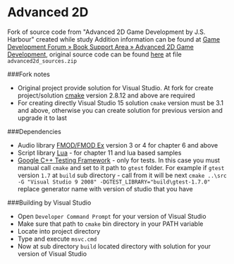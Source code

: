 Advanced 2D
=======

Fork of source code from "Advanced 2D Game Development by J.S. Harbour" created while study
Addition information can be found at [Game Development Forum » Book Support Area » Advanced 2D Game Development](http://jharbour.com/forum/index.php?board=12.0), original source code can be found [here](http://jharbour.com/wordpress/portfolio/advanced-2d-game-development/) at file ```advanced2d_sources.zip```

###Fork notes
* Original project provide solution for Visual Studio. At fork for create project/solution [cmake](http://www.cmake.org/download/) version 2.8.12 and above are required
* For creating directly Visual Studio 15 solution ```cmake``` version must be 3.1 and above, otherwise you can create solution for previous version and upgrade it to last

###Dependencies
* Audio library [FMOD/FMOD Ex](http://www.fmod.org/download-previous-products/) version 3 or 4 for chapter 6 and above
* Script library [Lua](http://lua-users.org/wiki/LuaBinaries) - for chapter 11 and lua based samples
* [Google C++ Testing Framework](https://github.com/google/googletest) - only for tests. In this case you must manual call ```cmake``` and set to it path to ```gtest``` folder. For example if ```gtest``` version ```1.7``` at ```build``` sub directory - call from it will be next ```cmake ..\src -G "Visual Studio 9 2008" -DGTEST_LIBRARY="build\gtest-1.7.0"``` replace generator name with version of studio that you have

###Building by Visual Studio
* Open ```Developer Command Prompt``` for your version of Visual Studio
* Make sure that path to ```cmake``` bin directory in your PATH variable
* Locate into project directory
* Type and execute ```msvc.cmd```
* Now at sub directory ```build``` located directory with solution for your version of Visual Studio